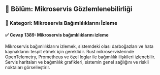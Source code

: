 ## 📘 Bölüm: Mikroservis Gözlemlenebilirliği
### 🔹 Kategori: Mikroservis Bağımlılıklarını İzleme
#### ✅ Cevap 1389: Mikroservis bağımlılıklarını izleme

Mikroservis bağımlılıklarını izlemek, sistemdeki olası darboğazları ve hata kaynaklarını tespit etmek için gereklidir. Rust mikroservislerinde OpenTelemetry, Prometheus ve özel loglar ile bağımlılık ilişkileri izlenebilir. Servis haritaları ve bağımlılık grafikleri, sistemin genel sağlığını ve riskli noktaları görselleştirir.
